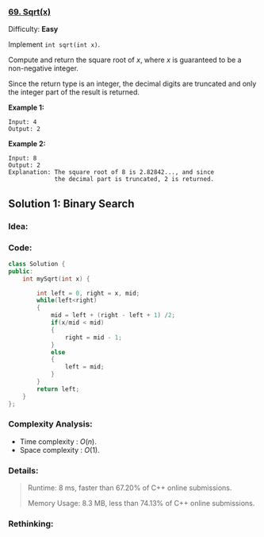 ### [69\. Sqrt(x)](https://leetcode.com/problems/sqrtx/)

Difficulty: **Easy**


Implement `int sqrt(int x)`.

Compute and return the square root of _x_, where _x_ is guaranteed to be a non-negative integer.

Since the return type is an integer, the decimal digits are truncated and only the integer part of the result is returned.

**Example 1:**

```
Input: 4
Output: 2
```

**Example 2:**

```
Input: 8
Output: 2
Explanation: The square root of 8 is 2.82842..., and since 
             the decimal part is truncated, 2 is returned.
```

## Solution 1: Binary Search

### Idea: 

### Code: 

```c++
class Solution {
public:
    int mySqrt(int x) {

        int left = 0, right = x, mid;
        while(left<right)
        {
            mid = left + (right - left + 1) /2;
            if(x/mid < mid)
            {
                right = mid - 1;
            }
            else
            {
                left = mid;
            }
        }
        return left;
    }
};
```

### Complexity Analysis: 

- Time complexity : $O(n)$. 
- Space complexity : $O(1)$. 

### Details:

> Runtime: 8 ms, faster than 67.20% of C++ online submissions.
>
> Memory Usage: 8.3 MB, less than 74.13% of C++ online submissions.

### Rethinking: